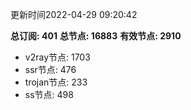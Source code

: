 更新时间2022-04-29 09:20:42

**总订阅: 401**
**总节点: 16883**
**有效节点: 2910**
- v2ray节点: 1703
- ssr节点: 476
- trojan节点: 233
- ss节点: 498
